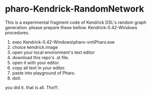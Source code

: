 # pharo-Kendrick-RandomNetwork
This is a experimental fragment code of Kendrick DSL's random graph generation.
please prepare these bellow.
 Kendrick-0.42-Windows<BR>
procedures.
1. exec Kendrick-0.42-Windows\pharo-vm\Pharo.exe
2. choice kendrick.image
3. open your local environment's text editor
4. download this repo's .st file.
5. open it with your editor.
6. copy all text in your editor.
7. paste into playground of Pharo.
8. doit.

you did it. that is all. Thx!!!.

